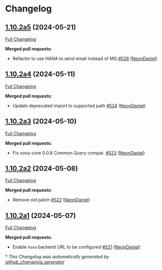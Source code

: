 # Changelog

## [1.10.2a5](https://github.com/NeonGeckoCom/neon-utils/tree/1.10.2a5) (2024-05-21)

[Full Changelog](https://github.com/NeonGeckoCom/neon-utils/compare/1.10.2a4...1.10.2a5)

**Merged pull requests:**

- Refactor to use HANA to send email instead of MQ [\#526](https://github.com/NeonGeckoCom/neon-utils/pull/526) ([NeonDaniel](https://github.com/NeonDaniel))

## [1.10.2a4](https://github.com/NeonGeckoCom/neon-utils/tree/1.10.2a4) (2024-05-11)

[Full Changelog](https://github.com/NeonGeckoCom/neon-utils/compare/1.10.2a3...1.10.2a4)

**Merged pull requests:**

- Update deprecated import to supported path [\#524](https://github.com/NeonGeckoCom/neon-utils/pull/524) ([NeonDaniel](https://github.com/NeonDaniel))

## [1.10.2a3](https://github.com/NeonGeckoCom/neon-utils/tree/1.10.2a3) (2024-05-10)

[Full Changelog](https://github.com/NeonGeckoCom/neon-utils/compare/1.10.2a2...1.10.2a3)

**Merged pull requests:**

- Fix ovos-core 0.0.8 Common Query compat. [\#523](https://github.com/NeonGeckoCom/neon-utils/pull/523) ([NeonDaniel](https://github.com/NeonDaniel))

## [1.10.2a2](https://github.com/NeonGeckoCom/neon-utils/tree/1.10.2a2) (2024-05-08)

[Full Changelog](https://github.com/NeonGeckoCom/neon-utils/compare/1.10.2a1...1.10.2a2)

**Merged pull requests:**

- Remove old patch [\#522](https://github.com/NeonGeckoCom/neon-utils/pull/522) ([NeonDaniel](https://github.com/NeonDaniel))

## [1.10.2a1](https://github.com/NeonGeckoCom/neon-utils/tree/1.10.2a1) (2024-05-07)

[Full Changelog](https://github.com/NeonGeckoCom/neon-utils/compare/1.10.1...1.10.2a1)

**Merged pull requests:**

- Enable `hana` backend URL to be configured [\#521](https://github.com/NeonGeckoCom/neon-utils/pull/521) ([NeonDaniel](https://github.com/NeonDaniel))



\* *This Changelog was automatically generated by [github_changelog_generator](https://github.com/github-changelog-generator/github-changelog-generator)*
